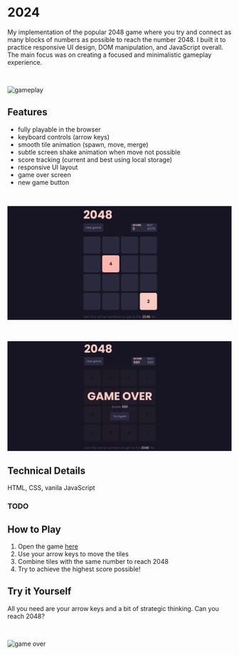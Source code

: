 # 2024
My implementation of the popular 2048 game where you try and connect as many blocks of numbers as possible to reach the number 2048. I built it to practice responsive UI design, DOM manipulation, and JavaScript overall. The main focus was on creating a focused and minimalistic gameplay experience.  

<br>

![gameplay](./documentation/2048_ingame.gif)

## Features
- fully playable in the browser
- keyboard controls (arrow keys)
- smooth tile animation (spawn, move, merge)
- subtle screen shake animation when move not possible
- score tracking (current and best using local storage)
- responsive UI layout
- game over screen
- new game button

<br>

![game](./documentation/2048_newgame.png)

<br>

![game](./documentation/2048_gameoverscreen.png)

## Technical Details
HTML, CSS, vanila JavaScript
### TODO

## How to Play
1. Open the game [here](https://filipek-0.github.io/2048/)
2. Use your arrow keys to move the tiles
3. Combine tiles with the same number to reach 2048
4. Try to achieve the highest score possible!

## Try it Yourself
All you need are your arrow keys and a bit of strategic thinking. Can you reach 2048?

<br>

![game over](./documentation/2048_gameover.gif)
